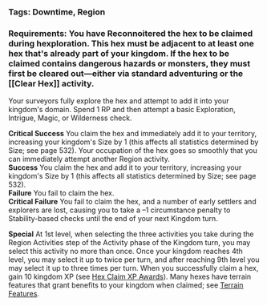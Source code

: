 ### Tags: Downtime, Region

### Requirements: You have Reconnoitered the hex to be claimed during hexploration. This hex must be adjacent to at least one hex that's already part of your kingdom. If the hex to be claimed contains dangerous hazards or monsters, they must first be cleared out—either via standard adventuring or the [[Clear Hex]] activity.

Your surveyors fully explore the hex and attempt to add it into your kingdom's domain. Spend 1 RP and then attempt a basic Exploration, Intrigue, Magic, or Wilderness check.  

**Critical Success** You claim the hex and immediately add it to your territory, increasing your kingdom's Size by 1 (this affects all statistics determined by Size; see page 532). Your occupation of the hex goes so smoothly that you can immediately attempt another Region activity.  
**Success** You claim the hex and add it to your territory, increasing your kingdom's Size by 1 (this affects all statistics determined by Size; see page 532).  
**Failure** You fail to claim the hex.  
**Critical Failure** You fail to claim the hex, and a number of early settlers and explorers are lost, causing you to take a –1 circumstance penalty to Stability-based checks until the end of your next Kingdom turn.  
  
**Special** At 1st level, when selecting the three activities you take during the Region Activities step of the Activity phase of the Kingdom turn, you may select this activity no more than once. Once your kingdom reaches 4th level, you may select it up to twice per turn, and after reaching 9th level you may select it up to three times per turn. When you successfully claim a hex, gain 10 kingdom XP (see [Hex Claim XP Awards](https://2e.aonprd.com/Rules.aspx?ID=1815)). Many hexes have terrain features that grant benefits to your kingdom when claimed; see [Terrain Features](https://2e.aonprd.com/Rules.aspx?ID=1791).
